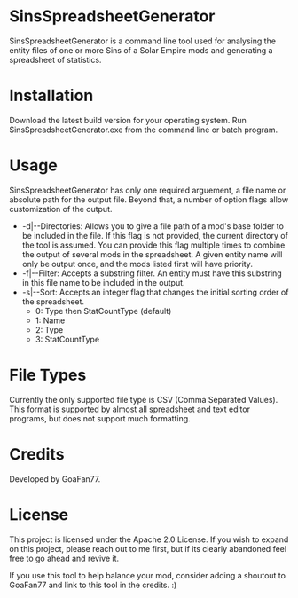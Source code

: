 # SinsSpreadsheetGenerator
SinsSpreadsheetGenerator is a command line tool used for analysing the entity files of one or more Sins of a Solar Empire mods and generating a spreadsheet of statistics.

# Installation
Download the latest build version for your operating system. Run SinsSpreadsheetGenerator.exe from the command line or batch program.

# Usage
SinsSpreadsheetGenerator has only one required arguement, a file name or absolute path for the output file. Beyond that, a number of option flags allow customization of the output.
* -d|--Directories: Allows you to give a file path of a mod's base folder to be included in the file. If this flag is not provided, the current directory of the tool is assumed. You can provide this flag multiple times to combine the output of several mods in the spreadsheet. A given entity name will only be output once, and the mods listed first will have priority.
* -f|--Filter: Accepts a substring filter. An entity must have this substring in this file name to be included in the output.
* -s|--Sort: Accepts an integer flag that changes the initial sorting order of the spreadsheet.
  * 0: Type then StatCountType (default) 
  * 1: Name
  * 2: Type
  * 3: StatCountType
  
# File Types
Currently the only supported file type is CSV (Comma Separated Values). This format is supported by almost all spreadsheet and text editor programs, but does not support much formatting.
  
# Credits
Developed by GoaFan77.
  
# License
This project is licensed under the Apache 2.0 License. If you wish to expand on this project, please reach out to me first, but if its clearly abandoned feel free to go ahead and revive it.

If you use this tool to help balance your mod, consider adding a shoutout to GoaFan77 and link to this tool in the credits. :)
